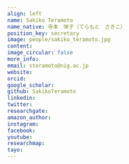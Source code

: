 ```yaml
---
align: left
name: Sakiko Teramoto
name_native: 寺本　咲子（てらもと　さきこ）
position_key: secretary
image: people/sakiko_teramoto.jpg
content: 
image_circular: false
more_info: 
email: steramoto@nig.ac.jp
website: 
orcid: 
google_scholar: 
github: SakikoTeramoto
linkedin: 
twitter: 
researchgate: 
amazon_author: 
instagram: 
facebook:  
youtube: 
researchmap: 
tayo: 
---
```

